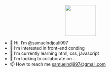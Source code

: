 <div id="header" align="center">
  <img src="https://media.giphy.com/media/M9gbBd9nbDrOTu1Mqx/giphy.gif" width="100"/>
</div>




- 👋 Hi, I’m @samuelndjouli997
- 👀 I’m interested in front-end conding
- 🌱 I’m currently learning html, css, javascript
- 💞️ I’m looking to collaborate on ...
- 📫 How to reach me samuelndj997@gmail.com

<!---
samuelndjouli997/samuelndjouli997 is a ✨ special ✨ repository because its `README.md` (this file) appears on your GitHub profile.
You can click the Preview link to take a look at your changes.
--->
